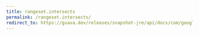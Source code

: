 ```yaml
---
title: rangeset.intersects
permalink: /rangeset.intersects/
redirect_to: https://guava.dev/releases/snapshot-jre/api/docs/com/google/common/collect/RangeSet.html#intersects-com.google.common.collect.Range-
---
```

